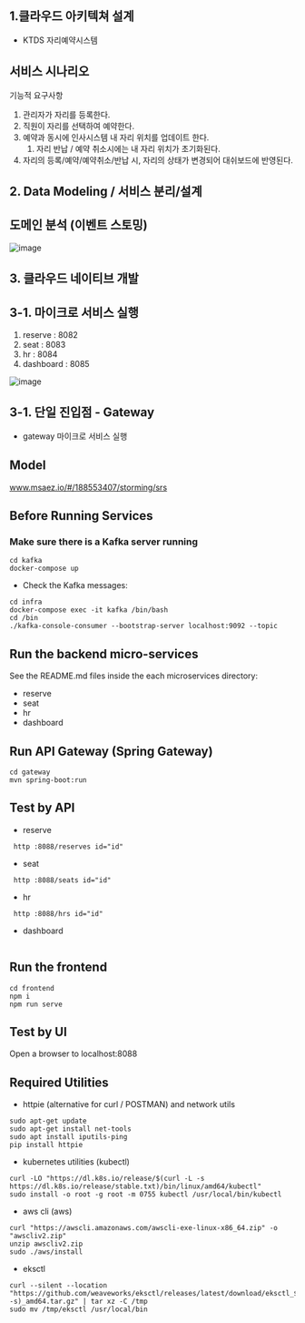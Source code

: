 ## 1.클라우드 아키텍쳐 설계
- KTDS 자리예약시스템
## 서비스 시나리오
기능적 요구사항
1. 관리자가 자리를 등록한다.
1. 직원이 자리를 선택하여 예약한다.
1. 예약과 동시에 인사시스템 내 자리 위치를 업데이트 한다.
    1. 자리 반납 / 예약 취소시에는 내 자리 위치가 초기화된다.
1. 자리의 등록/예약/예약취소/반납 시, 자리의 상태가 변경되어 대쉬보드에 반영된다.

## 2. Data Modeling / 서비스 분리/설계
## 도메인 분석 (이벤트 스토밍)
![image](https://github.com/user-attachments/assets/20b020fc-31ad-41a5-8d86-996ab45d9064)

## 3. 클라우드 네이티브 개발
## 3-1. 마이크로 서비스 실행
1. reserve : 8082
1. seat : 8083
1. hr : 8084
1. dashboard : 8085

![image](https://github.com/user-attachments/assets/7d20cd49-7cb7-4377-952d-5b33e35459b1)

## 3-1. 단일 진입점 - Gateway
- gateway 마이크로 서비스 실행



## Model
www.msaez.io/#/188553407/storming/srs

## Before Running Services
### Make sure there is a Kafka server running
```
cd kafka
docker-compose up
```
- Check the Kafka messages:
```
cd infra
docker-compose exec -it kafka /bin/bash
cd /bin
./kafka-console-consumer --bootstrap-server localhost:9092 --topic
```

## Run the backend micro-services
See the README.md files inside the each microservices directory:

- reserve
- seat
- hr
- dashboard


## Run API Gateway (Spring Gateway)
```
cd gateway
mvn spring-boot:run
```

## Test by API
- reserve
```
 http :8088/reserves id="id" 
```
- seat
```
 http :8088/seats id="id" 
```
- hr
```
 http :8088/hrs id="id" 
```
- dashboard
```
```


## Run the frontend
```
cd frontend
npm i
npm run serve
```

## Test by UI
Open a browser to localhost:8088

## Required Utilities

- httpie (alternative for curl / POSTMAN) and network utils
```
sudo apt-get update
sudo apt-get install net-tools
sudo apt install iputils-ping
pip install httpie
```

- kubernetes utilities (kubectl)
```
curl -LO "https://dl.k8s.io/release/$(curl -L -s https://dl.k8s.io/release/stable.txt)/bin/linux/amd64/kubectl"
sudo install -o root -g root -m 0755 kubectl /usr/local/bin/kubectl
```

- aws cli (aws)
```
curl "https://awscli.amazonaws.com/awscli-exe-linux-x86_64.zip" -o "awscliv2.zip"
unzip awscliv2.zip
sudo ./aws/install
```

- eksctl 
```
curl --silent --location "https://github.com/weaveworks/eksctl/releases/latest/download/eksctl_$(uname -s)_amd64.tar.gz" | tar xz -C /tmp
sudo mv /tmp/eksctl /usr/local/bin
```

